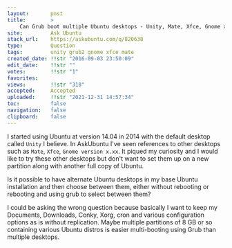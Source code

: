 ```yaml
---
layout:       post
title:        >
    Can Grub boot multiple Ubuntu desktops - Unity, Mate, Xfce, Gnome x.xx, etc?
site:         Ask Ubuntu
stack_url:    https://askubuntu.com/q/820638
type:         Question
tags:         unity grub2 gnome xfce mate
created_date: !!str "2016-09-03 23:50:09"
edit_date:    !!str ""
votes:        !!str "1"
favorites:    
views:        !!str "318"
accepted:     Accepted
uploaded:     !!str "2021-12-31 14:57:34"
toc:          false
navigation:   false
clipboard:    false
---
```


I started using Ubuntu at version 14.04 in 2014 with the default desktop called `Unity` I believe. In AskUbuntu I've seen references to other desktops such as `Mate`, `Xfce`, `Gnome version x.xx`. It piqued my curiosity and I would like to try these other desktops but don't want to set them up on a new partition along with another full copy of Ubuntu.

Is it possible to have alternate Ubuntu desktops in my base Ubuntu installation and then choose between them, either without rebooting or rebooting and using grub to select between them?

I could be asking the wrong question because basically I want to keep my Documents, Downloads, Conky, Xorg, cron and various configuration options as is without replication. Maybe multiple partitions of 8 GB or so containing various Ubuntu distros is easier multi-booting using Grub than multiple desktops.
